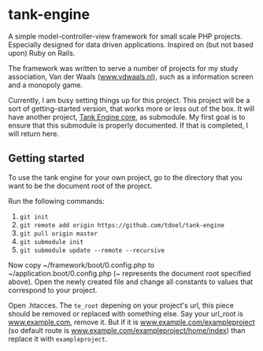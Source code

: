 # tank-engine
A simple model-controller-view framework for small scale PHP projects. Especially designed for data driven applications. Inspired on (but not based upon) Ruby on Rails.

The framework was written to serve a number of projects for my study association, Van der Waals (www.vdwaals.nl), such as a information screen and a monopoly game.

Currently, I am busy setting things up for this project. This project will be a sort of getting-started version, that works more or less out of the box. It will have another project, [Tank Engine core](https://github.com/tdoel/tank-engine-core), as submodule. My first goal is to ensure that this submodule is properly documented. If that is completed, I will return here.

## Getting started
To use the tank engine for your own project, go to the directory that you want to be the document root of the project.

Run the following commands:
1. `git init`
2. `git remote add origin https://github.com/tdoel/tank-engine`
3. `git pull origin master`
4. `git submodule init`
5. `git submodule update --remote --recursive`

Now copy ~/framework/boot/0.config.php to ~/application.boot/0.config.php (~ represents the document root specified above). Open the newly created file and change all constants to values that correspond to your project.

Open .htacces. The `te_root` depening on your project's url, this piece should be removed or replaced with something else.
Say your url_root is www.example.com, remove it. But if it is www.example.com/exampleproject (so default route is www.example.com/exampleproject/home/index) than replace it with `exampleproject`.
